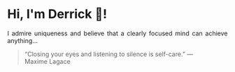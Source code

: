 # Hi, I'm Derrick 👋!
<p align="justify">I admire uniqueness and believe that a clearly focused mind can achieve anything...</p> 
<!-- #quote-start -->
<blockquote>&ldquo;Closing your eyes and listening to silence is self-care.&rdquo; &mdash; <footer>Maxime Lagace</footer></blockquote>
<!-- #quote-end -->
